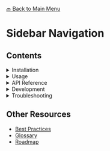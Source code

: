 [🔙 Back to Main Menu](../../README.md)

# Sidebar Navigation

## Contents
<details>
<summary>Installation</summary>
- [Quick Start Guide](Installation/Quick-Start-Guide.md)
- [Full Installation](Installation/Full-Installation.md)
- [System Requirements](Installation/System-Requirements.md)
- [Common Errors](Installation/Common-Errors.md)
</details>

<details>
<summary>Usage</summary>
- [Basic Commands](Usage/Basic-Commands.md)
- [Advanced Usage](Usage/Advanced-Usage.md)
- [Configuration](Usage/Configuration.md)
- [Customization](Usage/Customization.md)
</details>

<details>
<summary>API Reference</summary>
- [API Overview](API-Reference/API-Overview.md)
- [Authentication](API-Reference/Authentication.md)
- [Reading Data](API-Reference/Endpoints/Read-Data.md)
- [Writing Data](API-Reference/Endpoints/Write-Data.md)
- [Deleting Data](API-Reference/Endpoints/Delete-Data.md)
- [Webhooks](API-Reference/Webhooks.md)
- [Rate Limits](API-Reference/Rate-Limits.md)
</details>

<details>
<summary>Development</summary>
- [Contribution Guidelines](Development/Contribution-Guidelines.md)
- [Code Structure](Development/Code-Structure.md)
- [Dev Environment Setup](Development/Dev-Environment.md)
- [Debugging Guide](Development/Debugging.md)
- [Testing and CI/CD](Development/Testing.md)
</details>

<details>
<summary>Troubleshooting</summary>
- [Common Issues](Troubleshooting/Common-Issues.md)
- [Performance Optimization](Troubleshooting/Performance-Issues.md)
- [Security Best Practices](Troubleshooting/Security-Issues.md)
</details>

## Other Resources
- [Best Practices](Best-Practices.md)
- [Glossary](Glossary.md)
- [Roadmap](Roadmap.md)
